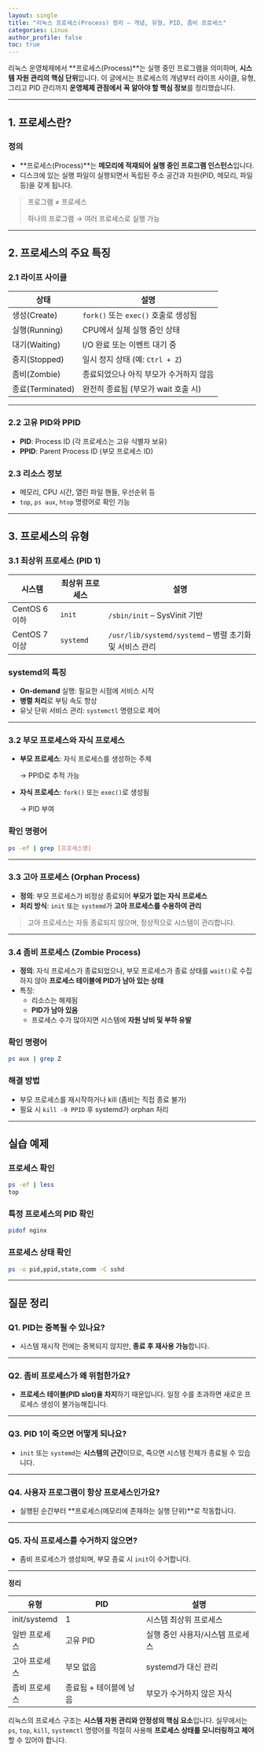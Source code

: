 ```yaml
---
layout: single
title: "리눅스 프로세스(Process) 정리 – 개념, 유형, PID, 좀비 프로세스"
categories: Linux
author_profile: false
toc: true
---
```


리눅스 운영체제에서 **프로세스(Process)**는 실행 중인 프로그램을 의미하며, **시스템 자원 관리의 핵심 단위**입니다. 이 글에서는 프로세스의 개념부터 라이프 사이클, 유형, 그리고 PID 관리까지 **운영체제 관점에서 꼭 알아야 할 핵심 정보**를 정리했습니다.

------

## 1. 프로세스란?

### 정의

- **프로세스(Process)**는 **메모리에 적재되어 실행 중인 프로그램 인스턴스**입니다.
- 디스크에 있는 실행 파일이 실행되면서 독립된 주소 공간과 자원(PID, 메모리, 파일 등)을 갖게 됩니다.

> 프로그램 ≠ 프로세스
>
> 하나의 프로그램 → 여러 프로세스로 실행 가능

------

## 2. 프로세스의 주요 특징

### 2.1 라이프 사이클

| 상태             | 설명                                   |
| ---------------- | -------------------------------------- |
| 생성(Create)     | `fork()` 또는 `exec()` 호출로 생성됨   |
| 실행(Running)    | CPU에서 실제 실행 중인 상태            |
| 대기(Waiting)    | I/O 완료 또는 이벤트 대기 중           |
| 중지(Stopped)    | 일시 정지 상태 (예: `Ctrl + Z`)        |
| 좀비(Zombie)     | 종료되었으나 아직 부모가 수거하지 않음 |
| 종료(Terminated) | 완전히 종료됨 (부모가 wait 호출 시)    |

------

### 2.2 고유 PID와 PPID

- **PID**: Process ID (각 프로세스는 고유 식별자 보유)
- **PPID**: Parent Process ID (부모 프로세스 ID)

### 2.3 리소스 정보

- 메모리, CPU 시간, 열린 파일 핸들, 우선순위 등
- `top`, `ps aux`, `htop` 명령어로 확인 가능

------

## 3. 프로세스의 유형

### 3.1 최상위 프로세스 (PID 1)

| 시스템        | 최상위 프로세스 | 설명                                                    |
| ------------- | --------------- | ------------------------------------------------------- |
| CentOS 6 이하 | `init`          | `/sbin/init` – SysVinit 기반                            |
| CentOS 7 이상 | `systemd`       | `/usr/lib/systemd/systemd` – 병렬 초기화 및 서비스 관리 |

### systemd의 특징

- **On-demand** 실행: 필요한 시점에 서비스 시작
- **병렬 처리**로 부팅 속도 향상
- 유닛 단위 서비스 관리: `systemctl` 명령으로 제어

------

### 3.2 부모 프로세스와 자식 프로세스

- **부모 프로세스**: 자식 프로세스를 생성하는 주체

  → PPID로 추적 가능

- **자식 프로세스**: `fork()` 또는 `exec()`로 생성됨

  → PID 부여

### 확인 명령어

```bash
ps -ef | grep [프로세스명]
```

------

### 3.3 고아 프로세스 (Orphan Process)

- **정의**: 부모 프로세스가 비정상 종료되어 **부모가 없는 자식 프로세스**
- **처리 방식**: `init` 또는 `systemd`가 **고아 프로세스를 수용하여 관리**

> 고아 프로세스는 자동 종료되지 않으며, 정상적으로 시스템이 관리합니다.

------

### 3.4 좀비 프로세스 (Zombie Process)

- **정의**: 자식 프로세스가 종료되었으나, 부모 프로세스가 종료 상태를 `wait()`로 수집하지 않아 **프로세스 테이블에 PID가 남아 있는 상태**
- 특징:
  - 리소스는 해제됨
  - **PID가 남아 있음**
  - 프로세스 수가 많아지면 시스템에 **자원 낭비 및 부하 유발**

### 확인 명령어

```bash
ps aux | grep Z
```

### 해결 방법

- 부모 프로세스를 재시작하거나 kill (좀비는 직접 종료 불가)
- 필요 시 `kill -9 PPID` 후 systemd가 orphan 처리

------

## 실습 예제

### 프로세스 확인

```bash
ps -ef | less
top
```

### 특정 프로세스의 PID 확인

```bash
pidof nginx
```

### 프로세스 상태 확인

```bash
ps -o pid,ppid,state,comm -C sshd
```

------

## 질문 정리

### Q1. PID는 중복될 수 있나요?

- 시스템 재시작 전에는 중복되지 않지만, **종료 후 재사용 가능**합니다.

------

### Q2. 좀비 프로세스가 왜 위험한가요?

- **프로세스 테이블(PID slot)을 차지**하기 때문입니다. 일정 수를 초과하면 새로운 프로세스 생성이 불가능해집니다.

------

### Q3. PID 1이 죽으면 어떻게 되나요?

- `init` 또는 `systemd`는 **시스템의 근간**이므로, 죽으면 시스템 전체가 종료될 수 있습니다.

------

### Q4. 사용자 프로그램이 항상 프로세스인가요?

- 실행된 순간부터 **프로세스(메모리에 존재하는 실행 단위)**로 작동합니다.

------

### Q5. 자식 프로세스를 수거하지 않으면?

- 좀비 프로세스가 생성되며, 부모 종료 시 `init`이 수거합니다.

------

**정리**

| 유형          | PID                    | 설명                             |
| ------------- | ---------------------- | -------------------------------- |
| init/systemd  | 1                      | 시스템 최상위 프로세스           |
| 일반 프로세스 | 고유 PID               | 실행 중인 사용자/시스템 프로세스 |
| 고아 프로세스 | 부모 없음              | systemd가 대신 관리              |
| 좀비 프로세스 | 종료됨 + 테이블에 남음 | 부모가 수거하지 않은 자식        |

리눅스의 프로세스 구조는 **시스템 자원 관리와 안정성의 핵심 요소**입니다. 실무에서는 `ps`, `top`, `kill`, `systemctl` 명령어를 적절히 사용해 **프로세스 상태를 모니터링하고 제어**할 수 있어야 합니다.
